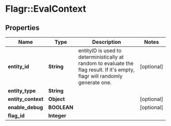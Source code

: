 # Flagr::EvalContext

## Properties
Name | Type | Description | Notes
------------ | ------------- | ------------- | -------------
**entity_id** | **String** | entityID is used to deterministically at random to evaluate the flag result. If it&#39;s empty, flagr will randomly generate one. | [optional] 
**entity_type** | **String** |  | 
**entity_context** | **Object** |  | [optional] 
**enable_debug** | **BOOLEAN** |  | [optional] 
**flag_id** | **Integer** |  | 


